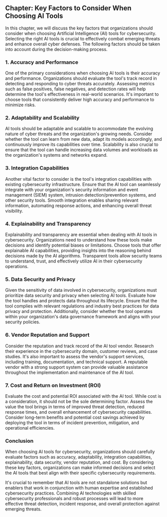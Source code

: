 Chapter: Key Factors to Consider When Choosing AI Tools
-------------------------------------------------------

In this chapter, we will discuss the key factors that organizations should consider when choosing Artificial Intelligence (AI) tools for cybersecurity. Selecting the right AI tools is crucial to effectively combat emerging threats and enhance overall cyber defenses. The following factors should be taken into account during the decision-making process.

### 1. Accuracy and Performance

One of the primary considerations when choosing AI tools is their accuracy and performance. Organizations should evaluate the tool's track record in detecting and responding to cyber threats accurately. Assessing metrics such as false positives, false negatives, and detection rates will help determine the tool's effectiveness in real-world scenarios. It's important to choose tools that consistently deliver high accuracy and performance to minimize risks.

### 2. Adaptability and Scalability

AI tools should be adaptable and scalable to accommodate the evolving nature of cyber threats and the organization's growing needs. Consider whether the tool can learn from new data, adapt its models accordingly, and continuously improve its capabilities over time. Scalability is also crucial to ensure that the tool can handle increasing data volumes and workloads as the organization's systems and networks expand.

### 3. Integration Capabilities

Another vital factor to consider is the tool's integration capabilities with existing cybersecurity infrastructure. Ensure that the AI tool can seamlessly integrate with your organization's security information and event management (SIEM) system, intrusion detection/prevention systems, and other security tools. Smooth integration enables sharing relevant information, automating response actions, and enhancing overall threat visibility.

### 4. Explainability and Transparency

Explainability and transparency are essential when dealing with AI tools in cybersecurity. Organizations need to understand how these tools make decisions and identify potential biases or limitations. Choose tools that offer explainable AI capabilities, providing insights into the reasoning behind decisions made by the AI algorithms. Transparent tools allow security teams to understand, trust, and effectively utilize AI in their cybersecurity operations.

### 5. Data Security and Privacy

Given the sensitivity of data involved in cybersecurity, organizations must prioritize data security and privacy when selecting AI tools. Evaluate how the tool handles and protects data throughout its lifecycle. Ensure that the tool complies with relevant regulations and industry best practices for data privacy and protection. Additionally, consider whether the tool operates within your organization's data governance framework and aligns with your security policies.

### 6. Vendor Reputation and Support

Consider the reputation and track record of the AI tool vendor. Research their experience in the cybersecurity domain, customer reviews, and case studies. It's also important to assess the vendor's support services, including training, documentation, and technical support. A reputable vendor with a strong support system can provide valuable assistance throughout the implementation and maintenance of the AI tool.

### 7. Cost and Return on Investment (ROI)

Evaluate the cost and potential ROI associated with the AI tool. While cost is a consideration, it should not be the sole determining factor. Assess the value the tool brings in terms of improved threat detection, reduced response times, and overall enhancement of cybersecurity capabilities. Consider long-term benefits and potential cost savings achieved by deploying the tool in terms of incident prevention, mitigation, and operational efficiencies.

### Conclusion

When choosing AI tools for cybersecurity, organizations should carefully evaluate factors such as accuracy, adaptability, integration capabilities, explainability, data security, vendor reputation, and cost. By considering these key factors, organizations can make informed decisions and select the AI tools that best align with their specific cybersecurity requirements.

It's crucial to remember that AI tools are not standalone solutions but enablers that work in conjunction with human expertise and established cybersecurity practices. Combining AI technologies with skilled cybersecurity professionals and robust processes will lead to more effective threat detection, incident response, and overall protection against emerging threats.
